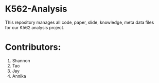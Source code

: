 # K562-Analysis
This repository manages all code, paper, slide, knowledge, meta data files for our K562 analysis project.

# Contributors:

1. Shannon
2. Tao
3. Jay
4. Annika
